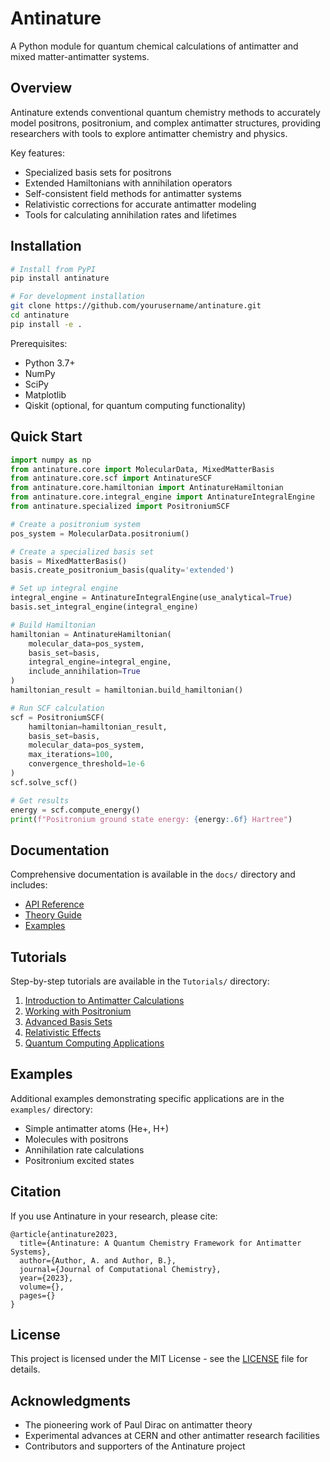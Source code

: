 # Antinature

A Python module for quantum chemical calculations of antimatter and mixed matter-antimatter systems.

## Overview

Antinature extends conventional quantum chemistry methods to accurately model positrons, positronium, and complex antimatter structures, providing researchers with tools to explore antimatter chemistry and physics.

Key features:
- Specialized basis sets for positrons
- Extended Hamiltonians with annihilation operators
- Self-consistent field methods for antimatter systems
- Relativistic corrections for accurate antimatter modeling
- Tools for calculating annihilation rates and lifetimes

## Installation

```bash
# Install from PyPI
pip install antinature

# For development installation
git clone https://github.com/yourusername/antinature.git
cd antinature
pip install -e .
```

Prerequisites:
- Python 3.7+
- NumPy
- SciPy
- Matplotlib
- Qiskit (optional, for quantum computing functionality)

## Quick Start

```python
import numpy as np
from antinature.core import MolecularData, MixedMatterBasis
from antinature.core.scf import AntinatureSCF
from antinature.core.hamiltonian import AntinatureHamiltonian
from antinature.core.integral_engine import AntinatureIntegralEngine
from antinature.specialized import PositroniumSCF

# Create a positronium system
pos_system = MolecularData.positronium()

# Create a specialized basis set
basis = MixedMatterBasis()
basis.create_positronium_basis(quality='extended')

# Set up integral engine
integral_engine = AntinatureIntegralEngine(use_analytical=True)
basis.set_integral_engine(integral_engine)

# Build Hamiltonian
hamiltonian = AntinatureHamiltonian(
    molecular_data=pos_system,
    basis_set=basis,
    integral_engine=integral_engine,
    include_annihilation=True
)
hamiltonian_result = hamiltonian.build_hamiltonian()

# Run SCF calculation
scf = PositroniumSCF(
    hamiltonian=hamiltonian_result,
    basis_set=basis,
    molecular_data=pos_system,
    max_iterations=100,
    convergence_threshold=1e-6
)
scf.solve_scf()

# Get results
energy = scf.compute_energy()
print(f"Positronium ground state energy: {energy:.6f} Hartree")
```

## Documentation

Comprehensive documentation is available in the `docs/` directory and includes:

- [API Reference](docs/api_reference.md)
- [Theory Guide](docs/theory.md)
- [Examples](docs/examples.md)

## Tutorials

Step-by-step tutorials are available in the `Tutorials/` directory:

1. [Introduction to Antimatter Calculations](Tutorials/01_intro_to_antimatter.ipynb)
2. [Working with Positronium](Tutorials/02_working_with_positronium.ipynb)
3. [Advanced Basis Sets](Tutorials/03_advanced_basis_sets.ipynb)
4. [Relativistic Effects](Tutorials/04_relativistic_effects.ipynb)
5. [Quantum Computing Applications](Tutorials/05_quantum_computing.ipynb)

## Examples

Additional examples demonstrating specific applications are in the `examples/` directory:

- Simple antimatter atoms (He+, H+)
- Molecules with positrons
- Annihilation rate calculations
- Positronium excited states

## Citation

If you use Antinature in your research, please cite:

```
@article{antinature2023,
  title={Antinature: A Quantum Chemistry Framework for Antimatter Systems},
  author={Author, A. and Author, B.},
  journal={Journal of Computational Chemistry},
  year={2023},
  volume={},
  pages={}
}
```

## License

This project is licensed under the MIT License - see the [LICENSE](LICENSE) file for details.

## Acknowledgments

- The pioneering work of Paul Dirac on antimatter theory
- Experimental advances at CERN and other antimatter research facilities
- Contributors and supporters of the Antinature project

